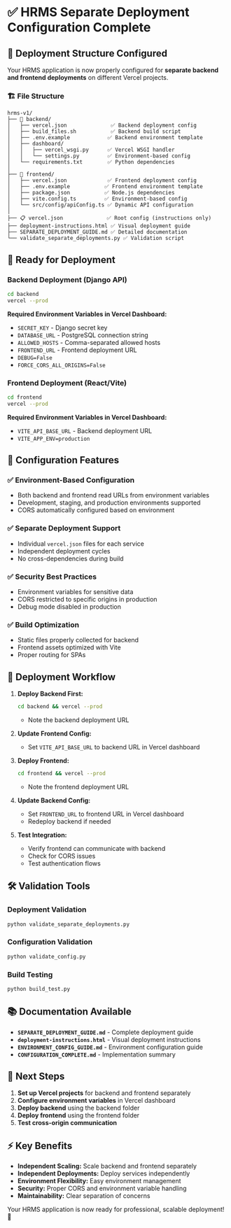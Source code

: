 # ✅ HRMS Separate Deployment Configuration Complete

## 📁 Deployment Structure Configured

Your HRMS application is now properly configured for **separate backend and frontend deployments** on different Vercel projects.

### 🏗️ File Structure
```
hrms-v1/
├── 📱 backend/
│   ├── vercel.json              ✅ Backend deployment config
│   ├── build_files.sh           ✅ Backend build script
│   ├── .env.example            ✅ Backend environment template
│   ├── dashboard/
│   │   ├── vercel_wsgi.py      ✅ Vercel WSGI handler
│   │   └── settings.py         ✅ Environment-based config
│   └── requirements.txt        ✅ Python dependencies
│
├── 🎨 frontend/
│   ├── vercel.json             ✅ Frontend deployment config
│   ├── .env.example           ✅ Frontend environment template
│   ├── package.json           ✅ Node.js dependencies
│   ├── vite.config.ts         ✅ Environment-based config
│   └── src/config/apiConfig.ts ✅ Dynamic API configuration
│
├── 📋 vercel.json              ✅ Root config (instructions only)
├── deployment-instructions.html ✅ Visual deployment guide
├── SEPARATE_DEPLOYMENT_GUIDE.md ✅ Detailed documentation
└── validate_separate_deployments.py ✅ Validation script
```

## 🚀 Ready for Deployment

### Backend Deployment (Django API)
```bash
cd backend
vercel --prod
```

**Required Environment Variables in Vercel Dashboard:**
- `SECRET_KEY` - Django secret key
- `DATABASE_URL` - PostgreSQL connection string  
- `ALLOWED_HOSTS` - Comma-separated allowed hosts
- `FRONTEND_URL` - Frontend deployment URL
- `DEBUG=False`
- `FORCE_CORS_ALL_ORIGINS=False`

### Frontend Deployment (React/Vite)
```bash
cd frontend  
vercel --prod
```

**Required Environment Variables in Vercel Dashboard:**
- `VITE_API_BASE_URL` - Backend deployment URL
- `VITE_APP_ENV=production`

## 🔧 Configuration Features

### ✅ Environment-Based Configuration
- Both backend and frontend read URLs from environment variables
- Development, staging, and production environments supported
- CORS automatically configured based on environment

### ✅ Separate Deployment Support
- Individual `vercel.json` files for each service
- Independent deployment cycles
- No cross-dependencies during build

### ✅ Security Best Practices
- Environment variables for sensitive data
- CORS restricted to specific origins in production
- Debug mode disabled in production

### ✅ Build Optimization
- Static files properly collected for backend
- Frontend assets optimized with Vite
- Proper routing for SPAs

## 📝 Deployment Workflow

1. **Deploy Backend First:**
   ```bash
   cd backend && vercel --prod
   ```
   - Note the backend deployment URL

2. **Update Frontend Config:**
   - Set `VITE_API_BASE_URL` to backend URL in Vercel dashboard

3. **Deploy Frontend:**
   ```bash
   cd frontend && vercel --prod
   ```
   - Note the frontend deployment URL

4. **Update Backend Config:**
   - Set `FRONTEND_URL` to frontend URL in Vercel dashboard
   - Redeploy backend if needed

5. **Test Integration:**
   - Verify frontend can communicate with backend
   - Check for CORS issues
   - Test authentication flows

## 🛠️ Validation Tools

### Deployment Validation
```bash
python validate_separate_deployments.py
```

### Configuration Validation  
```bash
python validate_config.py
```

### Build Testing
```bash
python build_test.py
```

## 📚 Documentation Available

- **`SEPARATE_DEPLOYMENT_GUIDE.md`** - Complete deployment guide
- **`deployment-instructions.html`** - Visual deployment instructions  
- **`ENVIRONMENT_CONFIG_GUIDE.md`** - Environment configuration guide
- **`CONFIGURATION_COMPLETE.md`** - Implementation summary

## 🎯 Next Steps

1. **Set up Vercel projects** for backend and frontend separately
2. **Configure environment variables** in Vercel dashboard
3. **Deploy backend** using the backend folder
4. **Deploy frontend** using the frontend folder  
5. **Test cross-origin communication**

## ⚡ Key Benefits

- **Independent Scaling:** Scale backend and frontend separately
- **Independent Deployments:** Deploy services independently
- **Environment Flexibility:** Easy environment management
- **Security:** Proper CORS and environment variable handling
- **Maintainability:** Clear separation of concerns

Your HRMS application is now ready for professional, scalable deployment! 🎉